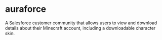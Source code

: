 # auraforce
A Salesforce customer community that allows users to view and download details about their Minecraft account, including a downloadable character skin.
